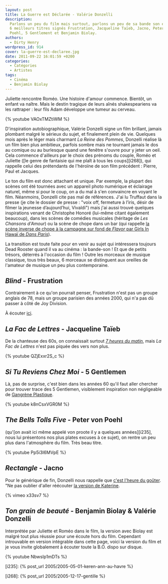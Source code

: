 ```yaml
---
layout: post
title: La Guerre est Déclarée - Valérie Donzelli
description:
  Parlons un peu du film mais surtout, parlons un peu de sa bande son et de ses
  6 meilleurs titres signés Frustration, Jacqueline Taïeb, Jacno, Peter von
  Poehl, 5 Gentlement et Benjamin Biolay.
authors:
  - Dirty Henry
wordpress_id: 914
cover: la-guerre-est-declaree.jpg
date: 2011-09-22 16:01:59 +0200
categories:
  - Catégories
  - Artistes
tags:
  - Cinéma
  - Benjamin Biolay
---
```


Juliette rencontre Roméo. Une histoire d'amour commence. Bientôt, un enfant va
naître. Mais le destin tragique de leurs aînés shakespeariens va les rattraper :
leur fils Adam développe une tumeur au cerveau.

{% youtube VAOxTMZtiWM %}

D'inspiration autobiographique, Valérie Donzelli signe un film brillant, jamais
plombant malgré le sérieux du sujet, et finalement plein de vie. Quelques mois
après le léger mais charmant _La Reine des Pommes_, Donzelli réalise là un film
bien plus ambitieux, parfois sombre mais ne tournant jamais le dos au comique ou
au burlesque quand une fenêtre s'ouvre pour y jeter un oeil. Cela commence
d'ailleurs par le choix des prénoms du couple, Roméo et Juliette ([le genre de
fantaisie qui me plaît à tous les coups][i268]), qui rappelle celui des
prétendants de l'héroïne de son film précédent : Pierre, Paul et Jacques.

Le ton du film est donc attachant et unique. Par exemple, la plupart des scènes
ont été tournées avec un appareil photo numérique et éclairage naturel, même si
pour le coup, on a du mal à s'en convaincre en voyant le film. Néanmoins,
Donzelli cite pas mal de références. J'ai lu Truffaut dans la presse (je cite le
dossier de presse : "voix off, fermeture à l’iris, désir de filmer la jeunesse
d’aujourd’hui, Vivaldi") mais j'ai aussi trouvé quelques inspirations venant de
Christophe Honoré (lui-même citant également beaucoup), dans les scènes de
comédies musicales (héritage de _Les Chansons d'Amour_) ou la scène de chope
dans un bar (qui rappelle
[la scène inverse de chope à la campagne sur fond de _Flavor_ par Girls In Hawaï de _Dans Paris_](http://www.youtube.com/watch?v=yeXKQUSk0Ck)).

La transition est toute faite pour en venir au sujet qui intéressera toujours
Dead Rooster quand il va au cinéma : la bande-son ! Et que de petits trésors,
déterrés à l'occasion du film ! Outre les morceaux de musique classique, tous
très beaux, 6 morceaux se distinguent aux oreilles de l'amateur de musique un
peu plus contemporaine.

## _Blind_ - Frustration

Contrairement à ce qu'on pourrait penser, Frustration n'est pas un groupe
anglais de 78, mais un groupe parisien des années 2000, qui n'a pas dû passer à
côté de Joy Division.

À écouter
[ici](http://www.musicme.com/Frustration/albums/Full-Of-Sorrow-3700368460979.html?play=01).

## _La Fac de Lettres_ - Jacqueline Taïeb

De la chanteuse des 60s, on connaissait surtout
[_7 heures du matin_](http://www.youtube.com/watch?v=guADTFlEHJE), mais _La Fac
de Lettres_ n'est pas piquée des vers non plus.

{% youtube QZjExxr2S_c %}

## _Si Tu Reviens Chez Moi_ - 5 Gentlemen

Là, pas de surprise, c'est bien dans les années 60 qu'il faut aller chercher
pour trouver trace des 5 Gentlemen, visiblement inspiration non négligeable de
[Gangrène Plastique](http://www.youtube.com/watch?v=4eEfDIRaR4c).

{% youtube k8nCsxVGR0M %}

## _The Bells Tolls Five_ - Peter von Poehl

(qu'[on avait ici même appelé von proote il y a quelques années][i235], nous lui
présentons nos plus plates excuses à ce sujet), on rentre un peu plus dans
l'atmosphère du film. Très beau titre.

{% youtube Pp5i3I6MVpE %}

## _Rectangle_ - Jacno

Pour le générique de fin, Donzelli nous rappelle que
[c'est l'heure du goûter](http://www.youtube.com/watch?v=ZQPu374PPq0). "Ne pas
oublier d'aller réécouter [la version de Katerine](744").

{% vimeo x33sv7 %}

## _Ton grain de beauté_ - Benjamin Biolay & Valérie Donzelli

Interprétée par Juliette et Roméo dans le film, la version avec Biolay est
malgré tout plus réussie pour une écoute hors du film. Cependant introuvable en
version intégrable dans cette page, voici la version du film et je vous invite
globalement à écouter toute la B.O. dispo sur disque.

{% youtube NbwsIp1mDTs %}

[i235]: {% post_url 2005/2005-05-01-keren-ann-au-havre %}

[i268]: {% post_url 2005/2005-12-17-gentille %}
